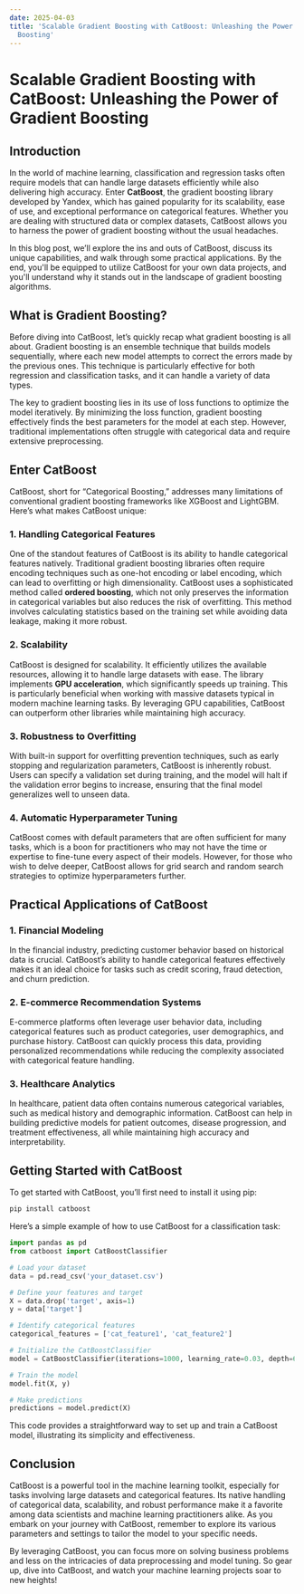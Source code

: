 ```yaml
---
date: 2025-04-03
title: 'Scalable Gradient Boosting with CatBoost: Unleashing the Power of Gradient
  Boosting'
---
```


# Scalable Gradient Boosting with CatBoost: Unleashing the Power of Gradient Boosting

## Introduction

In the world of machine learning, classification and regression tasks often require models that can handle large datasets efficiently while also delivering high accuracy. Enter **CatBoost**, the gradient boosting library developed by Yandex, which has gained popularity for its scalability, ease of use, and exceptional performance on categorical features. Whether you are dealing with structured data or complex datasets, CatBoost allows you to harness the power of gradient boosting without the usual headaches. 

<!-- more -->
In this blog post, we’ll explore the ins and outs of CatBoost, discuss its unique capabilities, and walk through some practical applications. By the end, you'll be equipped to utilize CatBoost for your own data projects, and you'll understand why it stands out in the landscape of gradient boosting algorithms.

## What is Gradient Boosting?

Before diving into CatBoost, let’s quickly recap what gradient boosting is all about. Gradient boosting is an ensemble technique that builds models sequentially, where each new model attempts to correct the errors made by the previous ones. This technique is particularly effective for both regression and classification tasks, and it can handle a variety of data types.

The key to gradient boosting lies in its use of loss functions to optimize the model iteratively. By minimizing the loss function, gradient boosting effectively finds the best parameters for the model at each step. However, traditional implementations often struggle with categorical data and require extensive preprocessing.

## Enter CatBoost

CatBoost, short for “Categorical Boosting,” addresses many limitations of conventional gradient boosting frameworks like XGBoost and LightGBM. Here’s what makes CatBoost unique:

### 1. Handling Categorical Features

One of the standout features of CatBoost is its ability to handle categorical features natively. Traditional gradient boosting libraries often require encoding techniques such as one-hot encoding or label encoding, which can lead to overfitting or high dimensionality. CatBoost uses a sophisticated method called **ordered boosting**, which not only preserves the information in categorical variables but also reduces the risk of overfitting. This method involves calculating statistics based on the training set while avoiding data leakage, making it more robust.

### 2. Scalability

CatBoost is designed for scalability. It efficiently utilizes the available resources, allowing it to handle large datasets with ease. The library implements **GPU acceleration**, which significantly speeds up training. This is particularly beneficial when working with massive datasets typical in modern machine learning tasks. By leveraging GPU capabilities, CatBoost can outperform other libraries while maintaining high accuracy.

### 3. Robustness to Overfitting

With built-in support for overfitting prevention techniques, such as early stopping and regularization parameters, CatBoost is inherently robust. Users can specify a validation set during training, and the model will halt if the validation error begins to increase, ensuring that the final model generalizes well to unseen data.

### 4. Automatic Hyperparameter Tuning

CatBoost comes with default parameters that are often sufficient for many tasks, which is a boon for practitioners who may not have the time or expertise to fine-tune every aspect of their models. However, for those who wish to delve deeper, CatBoost allows for grid search and random search strategies to optimize hyperparameters further.

## Practical Applications of CatBoost

### 1. Financial Modeling

In the financial industry, predicting customer behavior based on historical data is crucial. CatBoost’s ability to handle categorical features effectively makes it an ideal choice for tasks such as credit scoring, fraud detection, and churn prediction.

### 2. E-commerce Recommendation Systems

E-commerce platforms often leverage user behavior data, including categorical features such as product categories, user demographics, and purchase history. CatBoost can quickly process this data, providing personalized recommendations while reducing the complexity associated with categorical feature handling.

### 3. Healthcare Analytics

In healthcare, patient data often contains numerous categorical variables, such as medical history and demographic information. CatBoost can help in building predictive models for patient outcomes, disease progression, and treatment effectiveness, all while maintaining high accuracy and interpretability.

## Getting Started with CatBoost

To get started with CatBoost, you’ll first need to install it using pip:

```bash
pip install catboost
```

Here’s a simple example of how to use CatBoost for a classification task:

```python
import pandas as pd
from catboost import CatBoostClassifier

# Load your dataset
data = pd.read_csv('your_dataset.csv')

# Define your features and target
X = data.drop('target', axis=1)
y = data['target']

# Identify categorical features
categorical_features = ['cat_feature1', 'cat_feature2']

# Initialize the CatBoostClassifier
model = CatBoostClassifier(iterations=1000, learning_rate=0.03, depth=6, cat_features=categorical_features)

# Train the model
model.fit(X, y)

# Make predictions
predictions = model.predict(X)
```

This code provides a straightforward way to set up and train a CatBoost model, illustrating its simplicity and effectiveness.

## Conclusion

CatBoost is a powerful tool in the machine learning toolkit, especially for tasks involving large datasets and categorical features. Its native handling of categorical data, scalability, and robust performance make it a favorite among data scientists and machine learning practitioners alike. As you embark on your journey with CatBoost, remember to explore its various parameters and settings to tailor the model to your specific needs.

By leveraging CatBoost, you can focus more on solving business problems and less on the intricacies of data preprocessing and model tuning. So gear up, dive into CatBoost, and watch your machine learning projects soar to new heights!